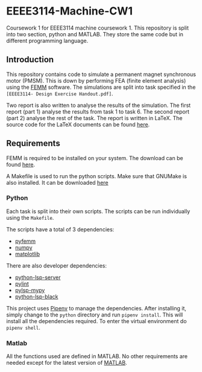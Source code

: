 # EEEE3114-Machine-CW1

Coursework 1 for EEEE3114 machine coursework 1. This repository is split into two section, python and MATLAB. They store the same code but in different programming language.

## Introduction

This repository contains code to simulate a permanent magnet synchronous motor (PMSM). This is down by performing FEA (finite element analysis) using the [FEMM](https://www.femm.info/wiki/Download) software. The simulations are split into task specified in the `[EEEE3114- Design Exercise Handout.pdf]`.

Two report is also written to analyse the results of the simulation. The first report (part 1) analyse the results from task 1 to task 6. The second report (part 2) analyse the rest of the task. The report is written in LaTeX. The source code for the LaTeX documents can be found [here](https://github.com/ecyht2/EEEE3114-Electrical-Machines-Drive-Systems-and-Applications-CW1.git).

## Requirements

FEMM is required to be installed on your system. The download can be found [here](https://www.femm.info/wiki/Download).

A Makefile is used to run the python scripts. Make sure that GNUMake is also installed. It can be downloaded [here](https://www.gnu.org/software/make/)

### Python

Each task is split into their own scripts. The scripts can be run individually using the `Makefile`.

The scripts have a total of 3 dependencies:

- [pyfemm](https://pypi.org/project/pyfemm)
- [numpy](https://pypi.org/project/numpy)
- [matplotlib](https://pypi.org/project/matplotlib)

There are also developer dependencies:

- [python-lsp-server](https://pypi.org/project/python-lsp-server)
- [pylint](https://pypi.org/project/pylint)
- [pylsp-mypy](https://pypi.org/project/pylsp-mypy)
- [python-lsp-black](https://pypi.org/project/python-lsp-black)

This project uses [Pipenv](https://pipenv.pypa.io/en/latest/) to manage the dependencies. After installing it, simply change to the `python` directory and run `pipenv install`. This will install all the dependencies required. To enter the virtual environment do `pipenv shell`.

### Matlab

All the functions used are defined in MATLAB. No other requirements are needed except for the latest version of [MATLAB](https://www.mathworks.com/products/matlab.html).
